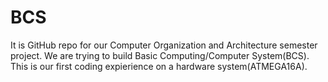 # BCS
It is GitHub repo for our Computer Organization and Architecture semester project.
We are trying to build Basic Computing/Computer System(BCS).
This is our first coding expierience on a hardware system(ATMEGA16A).
